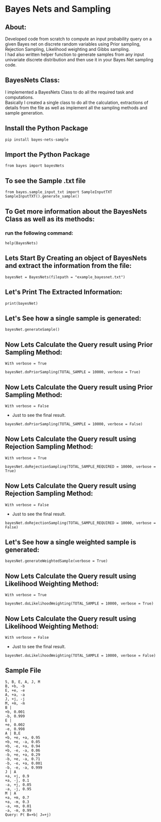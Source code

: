 <H1>
Bayes Nets and Sampling
</H1>

## About: 

Developed code from scratch to compute an input probability query on a given Bayes net on discrete random variables using Prior sampling, Rejection Sampling, Likelihood weighting and Gibbs sampling. <br>
I had also written helper function to generate samples from any input univariate discrete distribution and then use it in your Bayes Net sampling code.

## BayesNets Class:

I implemented a BayesNets Class to do all the required task and computations.<br>
Basically I created a single class to do all the calculation, extractions of details from the file as well as implement all the sampling methods and sample generation.

## Install the Python Package

```
pip install bayes-nets-sample
```

## Import the Python Package

```
from bayes import bayesNets
```

## To see the Sample .txt file

```
from bayes.sample_input_txt import SampleInputTXT
SampleInputTXT().generate_sample()
```

## To Get more information about the BayesNets Class as well as its methods:
### run the following command:

```
help(BayesNets)
```

## Lets Start By Creating an object of BayesNets and extract the information from the file:

```
bayesNet = BayesNets(filepath = "example_bayesnet.txt")
```

## Let's Print The Extracted Information: 

```
print(bayesNet)
```

## Let's See how a single sample is generated:

```
bayesNet.generateSample()
```

## Now Lets Calculate the Query result using Prior Sampling Method:

`With verbose = True`

```
bayesNet.doPriorSampling(TOTAL_SAMPLE = 10000, verbose = True)
```

## Now Lets Calculate the Query result using Prior Sampling Method:

`With verbose = False`
- Just to see the final result.

```
bayesNet.doPriorSampling(TOTAL_SAMPLE = 10000, verbose = False)
```

## Now Lets Calculate the Query result using Rejection Sampling Method:

`With verbose = True`

```
bayesNet.doRejectionSampling(TOTAL_SAMPLE_REQUIRED = 10000, verbose = True)
```

## Now Lets Calculate the Query result using Rejection Sampling Method:

`With verbose = False`
- Just to see the final result.

```
bayesNet.doRejectionSampling(TOTAL_SAMPLE_REQUIRED = 10000, verbose = False)
```

## Let's See how a single weighted sample is generated:

```
bayesNet.generateWeightedSample(verbose = True)
```

## Now Lets Calculate the Query result using Likelihood Weighting Method:

`With verbose = True`

```
bayesNet.doLikelihoodWeighting(TOTAL_SAMPLE = 10000, verbose = True)
```

## Now Lets Calculate the Query result using Likelihood Weighting Method:

`With verbose = False`
- Just to see the final result.

```
bayesNet.doLikelihoodWeighting(TOTAL_SAMPLE = 10000, verbose = False)
```

## Sample File

```
5, B, E, A, J, M
B, +b, -b
E, +e, -e
A, +a, -a
J, +j, -j
M, +m, -m
B |
+b, 0.001
-b, 0.999
E |
+e, 0.002
-e, 0.998
A | B,E
+b, +e, +a, 0.95
+b, +e, -a, 0.05
+b, -e, +a, 0.94
+b, -e, -a, 0.06
-b, +e, +a, 0.29
-b, +e, -a, 0.71
-b, -e, +a, 0.001
-b, -e, -a, 0.999
J | A
+a, +j, 0.9
+a, -j, 0.1
-a, +j, 0.05
-a, -j, 0.95
M | A
+a, +m, 0.7
+a, -m, 0.3
-a, +m, 0.01
-a, -m, 0.99
Query: P( B=+b| J=+j)
```